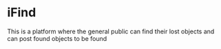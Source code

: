 # iFind
This is a platform where the general public can find their lost objects and can post found objects to be found
